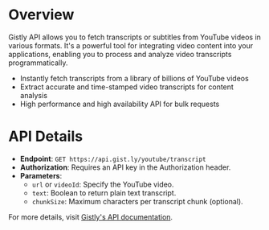 # Overview

Gistly API allows you to fetch transcripts or subtitles from YouTube videos in various formats. It's a powerful tool for integrating video content into your applications, enabling you to process and analyze video transcripts programmatically.

- Instantly fetch transcripts from a library of billions of YouTube videos
- Extract accurate and time-stamped video transcripts for content analysis
- High performance and high availability API for bulk requests

# API Details

- **Endpoint**: `GET https://api.gist.ly/youtube/transcript`
- **Authorization**: Requires an API key in the Authorization header.
- **Parameters**:
  - `url` or `videoId`: Specify the YouTube video.
  - `text`: Boolean to return plain text transcript.
  - `chunkSize`: Maximum characters per transcript chunk (optional).

For more details, visit [Gistly's API documentation](https://gist.ly/youtube-transcript-api#doc).
